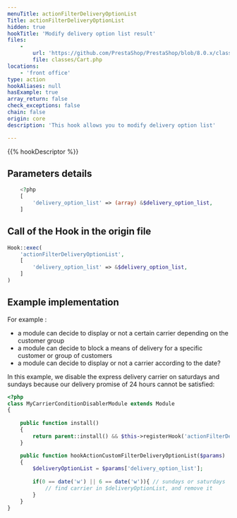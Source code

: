```yaml
---
menuTitle: actionFilterDeliveryOptionList
Title: actionFilterDeliveryOptionList
hidden: true
hookTitle: 'Modify delivery option list result'
files:
    -
        url: 'https://github.com/PrestaShop/PrestaShop/blob/8.0.x/classes/Cart.php'
        file: classes/Cart.php
locations:
    - 'front office'
type: action
hookAliases: null
hasExample: true
array_return: false
check_exceptions: false
chain: false
origin: core
description: 'This hook allows you to modify delivery option list'

---
```


{{% hookDescriptor %}}

## Parameters details

```php
    <?php
    [
        'delivery_option_list' => (array) &$delivery_option_list,
    ]
```

## Call of the Hook in the origin file

```php
Hook::exec(
    'actionFilterDeliveryOptionList',
    [
        'delivery_option_list' => &$delivery_option_list,
    ]
)
```

## Example implementation

For example :

- a module can decide to display or not a certain carrier depending on the customer group
- a module can decide to block a means of delivery for a specific customer or group of customers
- a module can decide to display or not a carrier according to the date?

In this example, we disable the express delivery carrier on saturdays and sundays because our delivery promise of 24 hours cannot be satisfied: 

```php
<?php
class MyCarrierConditionDisablerModule extends Module 
{
        
    public function install()
    {
        return parent::install() && $this->registerHook('actionFilterDeliveryOptionList');
    }

    public function hookActionCustomFilterDeliveryOptionList($params)
    {
        $deliveryOptionList = $params['delivery_option_list'];
        
        if(0 == date('w') || 6 == date('w')){ // sundays or saturdays
            // find carrier in $deliveryOptionList, and remove it
        }
    }
}
```
